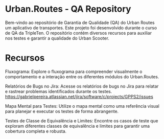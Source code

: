 # Urban.Routes - QA Repository

Bem-vindo ao repositório de Garantia de Qualidade (QA) do Urban Routes um aplicativo de transportes. Este projeto foi desenvolvido durante o curso de QA da TripleTen. O repositório contém diversos recursos para auxiliar nos testes e garantir a qualidade do Urban Scooter.

# Recursos
Fluxograma:
Explore o fluxograma para compreender visualmente o comportamento e a interação entre os diferentes módulos do Urban.Routes.

Relatórios de Bugs no Jira:
Acesse os relatórios de bugs no Jira para relatar e rastrear problemas identificados durante os testes. https://gabrielpereira.atlassian.net/jira/software/c/projects/GPPS2/issues

Mapa Mental para Testes:
Utilize o mapa mental como uma referência visual para planejar e executar os testes de forma abrangente.

Testes de Classe de Equivalência e Limites:
Encontre os casos de teste que exploram diferentes classes de equivalência e limites para garantir uma cobertura completa e robusta.

